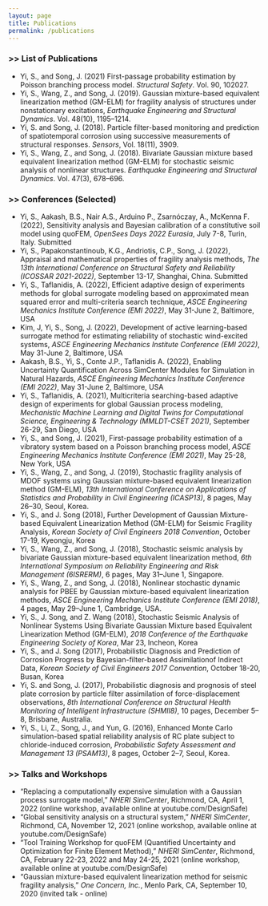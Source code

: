 ```yaml
---
layout: page
title: Publications
permalink: /publications
---
```


### >> List of Publications

* Yi, S., and Song, J. (2021) First-passage probability estimation by Poisson branching process model. *Structural Safety*. Vol. 90, 102027. 
* Yi, S., Wang, Z., and Song, J. (2019). Gaussian mixture-based equivalent linearization method (GM-ELM) for fragility analysis of structures under nonstationary excitations, *Earthquake Engineering and Structural Dynamics*. Vol. 48(10), 1195–1214.
* Yi, S. and Song, J. (2018). Particle filter-based monitoring and prediction of spatiotemporal corrosion using successive measurements of structural responses. *Sensors*, Vol. 18(11), 3909.
* Yi, S., Wang, Z., and Song, J. (2018). Bivariate Gaussian mixture based equivalent linearization method (GM-ELM) for stochastic seismic analysis of nonlinear structures. *Earthquake Engineering and Structural Dynamics*. Vol. 47(3), 678–696.

### >> Conferences (Selected)

* Yi, S., Aakash, B.S., Nair A.S., Arduino P., Zsarnóczay, A., McKenna F. (2022), Sensitivity analysis and Bayesian calibration of a constitutive soil model using quoFEM, *OpenSees Days 2022 Eurasia*, July 7-8, Turin, Italy. Submitted
* Yi, S., Papakonstantinoub, K.G., Andriotis, C.P., Song, J. (2022), Appraisal and mathematical properties of fragility analysis methods, *The 13th International Conference on Structural Safety and Reliability (ICOSSAR 2021-2022)*, September 13-17, Shanghai, China. Submitted
* Yi, S., Taflanidis, A. (2022), Efficient adaptive design of experiments methods for global surrogate modeling based on approximated mean squared error and multi-criteria search technique, *ASCE Engineering Mechanics Institute Conference (EMI 2022)*, May 31-June 2, Baltimore, USA
* Kim, J, Yi, S., Song, J. (2022), Development of active learning-based surrogate method for estimating reliability of stochastic wind-excited systems, *ASCE Engineering Mechanics Institute Conference (EMI 2022)*, May 31-June 2, Baltimore, USA
* Aakash, B.S., Yi, S., Conte J.P., Taflanidis A. (2022), Enabling Uncertainty Quantification Across SimCenter Modules for Simulation in Natural Hazards, *ASCE Engineering Mechanics Institute Conference (EMI 2022)*, May 31-June 2, Baltimore, USA
* Yi, S., Taflanidis, A. (2021), Multicriteria searching-based adaptive design of experiments for global Gaussian process modeling, *Mechanistic Machine Learning and Digital Twins for Computational Science, Engineering & Technology (MMLDT-CSET 2021)*, September 26-29, San Diego, USA
* Yi, S., and Song, J. (2021), First-passage probability estimation of a vibratory system based on a Poisson branching process model, *ASCE Engineering Mechanics Institute Conference (EMI 2021)*, May 25-28, New York, USA 
* Yi, S., Wang, Z., and Song, J. (2019), Stochastic fragility analysis of MDOF systems using Gaussian mixture-based equivalent linearization method (GM-ELM), *13th International Conference on Applications of Statistics and Probability in Civil Engineering (ICASP13)*, 8 pages, May 26–30, Seoul, Korea.
* Yi, S., and J. Song (2018), Further Development of Gaussian Mixture-based Equivalent Linearization Method (GM-ELM) for Seismic Fragility Analysis, *Korean Society of Civil Engineers 2018 Convention*, October 17-19, Kyeongju, Korea
* Yi, S., Wang, Z., and Song, J. (2018), Stochastic seismic analysis by bivariate Gaussian mixture-based equivalent linearization method, *6th International Symposium on Reliability Engineering and Risk Management (6ISRERM)*, 6 pages, May 31–June 1, Singapore. 
* Yi, S., Wang, Z., and Song, J. (2018), Nonlinear stochastic dynamic analysis for PBEE by Gaussian mixture-based equivalent linearization methods, *ASCE Engineering Mechanics Institute Conference (EMI 2018)*, 4 pages, May 29–June 1, Cambridge, USA. 
* Yi, S., J. Song, and Z. Wang (2018), Stochastic Seismic Analysis of Nonlinear Systems Using Bivariate Gaussian Mixture based Equivalent Linearization Method (GM-ELM), *2018 Conference of the Earthquake Engineering Society of Korea*, Mar 23, Incheon, Korea 
* Yi, S., and J. Song (2017), Probabilistic Diagnosis and Prediction of Corrosion Progress by Bayesian-filter-based Assimilationof Indirect Data, *Korean Society of Civil Engineers 2017 Convention*, October 18-20, Busan, Korea 
* Yi, S. and Song, J. (2017), Probabilistic diagnosis and prognosis of steel plate corrosion by particle filter assimilation of force-displacement observations, *8th International Conference on Structural Health Monitoring of Intelligent Infrastructure (SHMII8)*, 10 pages, December 5–8, Brisbane, Australia. 
* Yi, S., Li, Z., Song, J., and Yun, G. (2016), Enhanced Monte Carlo simulation-based spatial reliability analysis of RC plate subject to chloride-induced corrosion, *Probabilistic Safety Assessment and Management 13 (PSAM13)*, 8 pages, October 2–7, Seoul, Korea. 


### >> Talks and Workshops

* “Replacing a computationally expensive simulation with a Gaussian process surrogate model,” *NHERI SimCenter*, Richmond, CA, April 1, 2022 (online workshop, available online at youtube.com/DesignSafe)
* “Global sensitivity analysis on a structural system,” *NHERI SimCenter*, Richmond, CA, November 12, 2021 (online workshop, available online at youtube.com/DesignSafe)
* “Tool Training Workshop for quoFEM (Quantified Uncertainty and Optimization for Finite Element Method),” *NHERI SimCenter*, Richmond, CA, February 22-23, 2022 and May 24-25, 2021 (online workshop, available online at youtube.com/DesignSafe)
* “Gaussian mixture-based equivalent linearization method for seismic fragility analysis,” *One Concern, Inc.*, Menlo Park, CA, September 10, 2020 (invited talk - online)
